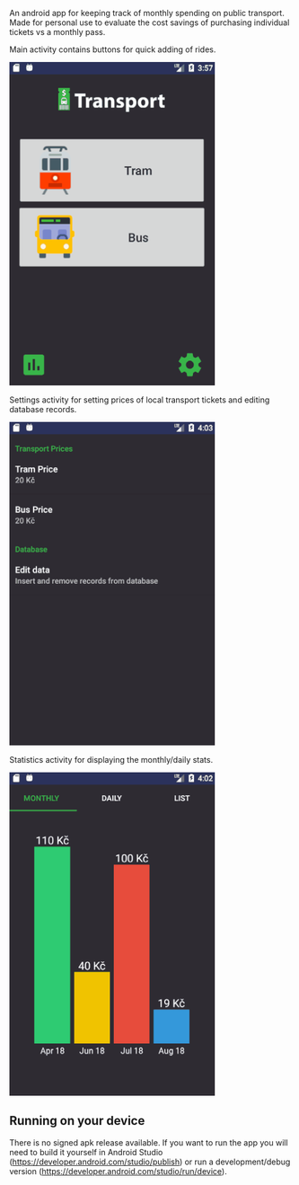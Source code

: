 An android app for keeping track of monthly spending on public transport. Made for personal use to evaluate the cost savings of purchasing individual tickets vs a monthly pass.

Main activity contains buttons for quick adding of rides.

![main_screenshot](screenshots/mainactivity.gif)

Settings activity for setting prices of local transport tickets and editing database records.

![settings_screenshot](screenshots/settingsactivity.gif)

Statistics activity for displaying the monthly/daily stats.

![stats_screenshot](screenshots/statsactivity.gif)

## Running on your device

There is no signed apk release available. If you want to run the app you will need to build it yourself in Android Studio (https://developer.android.com/studio/publish) or run a development/debug version (https://developer.android.com/studio/run/device).
